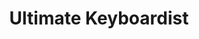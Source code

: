 ---
layout: encrypted
title: Ultimate Keyboardist
tags: notes acc music
src: https://www.jazzpiano.top/

encrypted: ddf22e9f50486295ab9a42ccf5ed049229fc11412b908d49a2ea73e2783a8121U2FsdGVkX1/sEKvyiGSijpgM42FgTUwfpRo679aj7JjJMlongOQjUxfBi2B64IWiCNpNg9hzsmPxR1uz9gie0w==
---